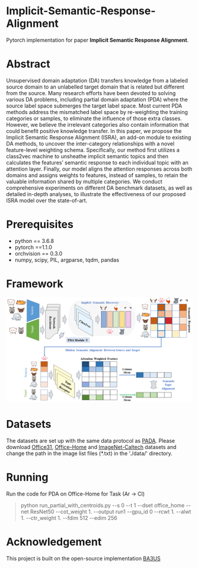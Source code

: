 # Implicit-Semantic-Response-Alignment
Pytorch implementation for paper **Implicit Semantic Response Alignment**.

# Abstract
Unsupervised domain adaptation (DA) transfers knowledge from a labeled source domain to an unlabelled target domain that is related but different from the source. Many research efforts have been devoted to solving various DA problems, including partial domain  adaptation (PDA) where the source label space submerges the target label space. Most current PDA methods address the mismatched label space by re-weighting the training categories or samples, to eliminate the influence of those extra classes. However, we believe the irrelevant categories also contain information that could benefit positive knowledge transfer. In this paper, we propose the Implicit Semantic Response Alignment (ISRA), an add-on module to existing DA methods, to uncover the inter-category relationships with a novel feature-level weighting schema. Specifically, our method first utilizes a class2vec machine to unsheathe implicit semantic topics and then calculates the features’ semantic response to each individual topic with an attention layer. Finally, our model aligns the attention responses across both domains and assigns weights to features, instead of samples, to retain the valuable information shared by multiple categories. We conduct comprehensive experiments on different DA benchmark datasets, as well as detailed in-depth analyses, to illustrate the effectiveness of our proposed ISRA model over the state-of-art.

# Prerequisites
- python == 3.6.8
- pytorch ==1.1.0
- orchvision == 0.3.0
- numpy, scipy, PIL, argparse, tqdm, pandas

# Framework
![Alt text](framework.png?raw=true "Title")

# Datasets
The datasets are set up with the same data protocol as [PADA](https://github.com/thuml/PADA/tree/master/pytorch/data).
Please download [Office31](https://drive.google.com/file/d/0B4IapRTv9pJ1WGZVd1VDMmhwdlE/view?resourcekey=0-gNMHVtZfRAyO_t2_WrOunA), [Office-Home](https://drive.google.com/file/d/0B81rNlvomiwed0V1YUxQdC1uOTg/view) and [ImageNet-Caltech](https://drive.google.com/file/d/137RyRjvTBkBiIfeYBNZBtViDHQ6_Ewsp/view) datasets and change the path in the image list files (*.txt) in the './data/' directory.

# Running
Run the code for PDA on Office-Home for Task (Ar -> Cl)
> python run_partial_with_centroids.py --s 0 --t 1 --dset office_home --net ResNet50 --cot_weight 1. --output run1 --gpu_id 0 --rcwt 1. --alwt 1. --ctr_weight 1. --fdim 512 --edim 256 

# Acknowledgement
This project is built on the open-source implementation [BA3US](https://github.com/tim-learn/BA3US)